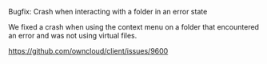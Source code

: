 Bugfix: Crash when interacting with a folder in an error state

We fixed a crash when using the context menu on a folder that encountered an error and was not using virtual files.

https://github.com/owncloud/client/issues/9600
